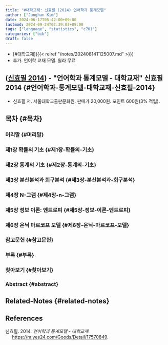 ```yaml
---
title: "#대학교재: 신효필 (2014) 언어학과 통계모델"
author: ["Junghan Kim"]
date: 2024-06-17T05:42:00+09:00
lastmod: 2024-09-24T02:39:03+09:00
tags: ["language", "statistics", "c701"]
categories: ["bib"]
draft: false
---
```


-   [#대학교재]({{< relref "/notes/20240814T125007.md" >}})
-   추가. 언어학 교재 모델. 윌라 무료


## (<a href="#citeproc_bib_item_1">신효필 2014</a>) - "언어학과 통계모델 - 대학교재" 신효필 2014 {#언어학과-통계모델-대학교재-신효필-2014}

-   신효필 저. 서울대학교출판문화원. 판매가 20,000원. 포인트 600원(3% 적립).


## 목차 {#목차}


### 머리말 {#머리말}


### 제1장 확률의 기초 {#제1장-확률의-기초}


### 제2장 통계의 기초 {#제2장-통계의-기초}


### 제3장 분산분석과 회구분석 {#제3장-분산분석과-회구분석}


### 제4장 N-그램 {#제4장-n-그램}


### 제5장 정보 이론: 엔트로피 {#제5장-정보-이론-엔트로피}


### 제6장 은닉 마르코프 모델 {#제6장-은닉-마르코프-모델}


### 참고문헌 {#참고문헌}


### 부록 {#부록}


### 찾아보기 {#찾아보기}


### Abstract {#abstract}


## Related-Notes {#related-notes}

## References

<style>.csl-entry{text-indent: -1.5em; margin-left: 1.5em;}</style><div class="csl-bib-body">
  <div class="csl-entry"><a id="citeproc_bib_item_1"></a>신효필. 2014. <i>언어학과 통계모델 - 대학교재</i>. <a href="https://m.yes24.com/Goods/Detail/17570849">https://m.yes24.com/Goods/Detail/17570849</a>.</div>
</div>

